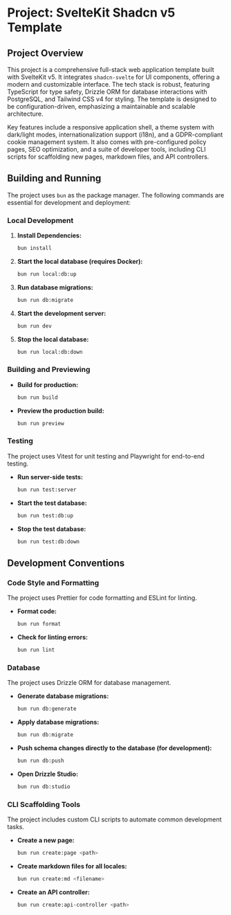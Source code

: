 # Project: SvelteKit Shadcn v5 Template

## Project Overview

This project is a comprehensive full-stack web application template built with SvelteKit v5. It integrates `shadcn-svelte` for UI components, offering a modern and customizable interface. The tech stack is robust, featuring TypeScript for type safety, Drizzle ORM for database interactions with PostgreSQL, and Tailwind CSS v4 for styling. The template is designed to be configuration-driven, emphasizing a maintainable and scalable architecture.

Key features include a responsive application shell, a theme system with dark/light modes, internationalization support (i18n), and a GDPR-compliant cookie management system. It also comes with pre-configured policy pages, SEO optimization, and a suite of developer tools, including CLI scripts for scaffolding new pages, markdown files, and API controllers.

## Building and Running

The project uses `bun` as the package manager. The following commands are essential for development and deployment:

### Local Development

1.  **Install Dependencies:**
    ```bash
    bun install
    ```

2.  **Start the local database (requires Docker):**
    ```bash
    bun run local:db:up
    ```

3.  **Run database migrations:**
    ```bash
    bun run db:migrate
    ```

4.  **Start the development server:**
    ```bash
    bun run dev
    ```

5.  **Stop the local database:**
    ```bash
    bun run local:db:down
    ```

### Building and Previewing

*   **Build for production:**
    ```bash
    bun run build
    ```
*   **Preview the production build:**
    ```bash
    bun run preview
    ```

### Testing

The project uses Vitest for unit testing and Playwright for end-to-end testing.

*   **Run server-side tests:**
    ```bash
    bun run test:server
    ```
*   **Start the test database:**
    ```bash
    bun run test:db:up
    ```
*   **Stop the test database:**
    ```bash
    bun run test:db:down
    ```

## Development Conventions

### Code Style and Formatting

The project uses Prettier for code formatting and ESLint for linting.

*   **Format code:**
    ```bash
    bun run format
    ```
*   **Check for linting errors:**
    ```bash
    bun run lint
    ```

### Database

The project uses Drizzle ORM for database management.

*   **Generate database migrations:**
    ```bash
    bun run db:generate
    ```
*   **Apply database migrations:**
    ```bash
    bun run db:migrate
    ```
*   **Push schema changes directly to the database (for development):**
    ```bash
    bun run db:push
    ```
*   **Open Drizzle Studio:**
    ```bash
    bun run db:studio
    ```

### CLI Scaffolding Tools

The project includes custom CLI scripts to automate common development tasks.

*   **Create a new page:**
    ```bash
    bun run create:page <path>
    ```
*   **Create markdown files for all locales:**
    ```bash
    bun run create:md <filename>
    ```
*   **Create an API controller:**
    ```bash
    bun run create:api-controller <path>
    ```
